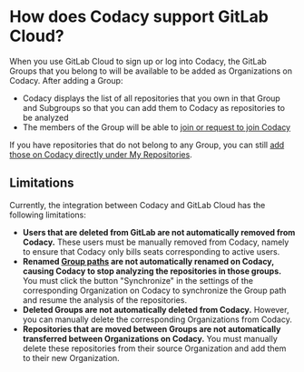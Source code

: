 # How does Codacy support GitLab Cloud?

When you use GitLab Cloud to sign up or log into Codacy, the GitLab Groups that you belong to will be available to be added as Organizations on Codacy. After adding a Group:

-   Codacy displays the list of all repositories that you own in that Group and Subgroups so that you can add them to Codacy as repositories to be analyzed
-   The members of the Group will be able to [join or request to join Codacy](/hc/en-us/articles/360010263720#settings-to-add-people)

If you have repositories that do not belong to any Group, you can still [add those on Codacy directly under My Repositories](/hc/en-us/articles/207278449-Setting-up-your-repository).

## Limitations

Currently, the integration between Codacy and GitLab Cloud has the following limitations:

-   **Users that are deleted from GitLab are not automatically removed from Codacy.** These users must be manually removed from Codacy, namely to ensure that Codacy only bills seats corresponding to active users.
-   **Renamed [Group paths](https://docs.gitlab.com/ee/user/group/index.html#changing-a-groups-path) are not automatically renamed on Codacy, causing Codacy to stop analyzing the repositories in those groups.** You must click the button "Synchronize" in the settings of the corresponding Organization on Codacy to synchronize the Group path and resume the analysis of the repositories.
-   **Deleted Groups are not automatically deleted from Codacy.** However, you can manually delete the corresponding Organizations from Codacy.
-   **Repositories that are moved between Groups are not automatically transferred between Organizations on Codacy.** You must manually delete these repositories from their source Organization and add them to their new Organization.
